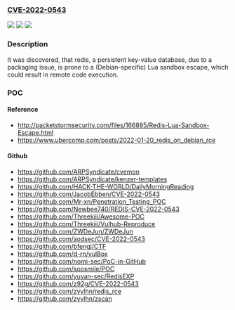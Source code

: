 ### [CVE-2022-0543](https://cve.mitre.org/cgi-bin/cvename.cgi?name=CVE-2022-0543)
![](https://img.shields.io/static/v1?label=Product&message=redis&color=blue)
![](https://img.shields.io/static/v1?label=Version&message=n%2Fa&color=blue)
![](https://img.shields.io/static/v1?label=Vulnerability&message=Lua%20sandbox%20escape&color=brighgreen)

### Description

It was discovered, that redis, a persistent key-value database, due to a packaging issue, is prone to a (Debian-specific) Lua sandbox escape, which could result in remote code execution.

### POC

#### Reference
- http://packetstormsecurity.com/files/166885/Redis-Lua-Sandbox-Escape.html
- https://www.ubercomp.com/posts/2022-01-20_redis_on_debian_rce

#### Github
- https://github.com/ARPSyndicate/cvemon
- https://github.com/ARPSyndicate/kenzer-templates
- https://github.com/HACK-THE-WORLD/DailyMorningReading
- https://github.com/JacobEbben/CVE-2022-0543
- https://github.com/Mr-xn/Penetration_Testing_POC
- https://github.com/Newbee740/REDIS-CVE-2022-0543
- https://github.com/Threekiii/Awesome-POC
- https://github.com/Threekiii/Vulhub-Reproduce
- https://github.com/ZWDeJun/ZWDeJun
- https://github.com/aodsec/CVE-2022-0543
- https://github.com/bfengj/CTF
- https://github.com/d-rn/vulBox
- https://github.com/nomi-sec/PoC-in-GitHub
- https://github.com/soosmile/POC
- https://github.com/yuyan-sec/RedisEXP
- https://github.com/z92g/CVE-2022-0543
- https://github.com/zyylhn/redis_rce
- https://github.com/zyylhn/zscan

